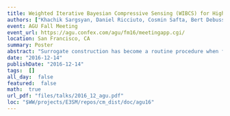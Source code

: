 ```yaml
---
title: Weighted Iterative Bayesian Compressive Sensing (WIBCS) for High Dimensional Polynomial Surrogate Construction
authors: ["Khachik Sargsyan, Daniel Ricciuto, Cosmin Safta, Bert Debusschere, Habib Najm, Peter Thornton"]
event: AGU Fall Meeting
event_url: https://agu.confex.com/agu/fm16/meetingapp.cgi/
location: San Francisco, CA
summary: Poster
abstract: "Surrogate construction has become a routine procedure when facing computationally intensive studies requiring multiple evaluations of complex models. In particular, surrogate models, otherwise called emulators or response surfaces, replace complex models in uncertainty quantification (UQ) studies, including uncertainty propagation (forward UQ) and parameter estimation (inverse UQ).<br><br>Further, surrogates based on Polynomial Chaos (PC) expansions are especially convenient for forward UQ and global sensitivity analysis, also known as variance-based decomposition. However, the PC surrogate construction strongly suffers from the curse of dimensionality. With a large number of input parameters, the number of model simulations required for accurate surrogate construction is prohibitively large. Relatedly, non-adaptive PC expansions typically include infeasibly large number of basis terms far exceeding the number of available model evaluations.<br><br>We develop Weighted Iterative Bayesian Compressive Sensing (WIBCS) algorithm for adaptive basis growth and PC surrogate construction leading to a sparse, high-dimensional PC surrogate with a very few model evaluations. The surrogate is then readily employed for global sensitivity analysis leading to further dimensionality reduction. Besides numerical tests, we demonstrate the construction on the example of Accelerated Climate Model for Energy (ACME) Land Model for several output QoIs at nearly 100 FLUXNET sites covering multiple plant functional types and climates, varying 65 input parameters over broad ranges of possible values.<br><br>This work is supported by the U.S. Department of Energy, Office of Science,<br>Biological and Environmental Research, Accelerated Climate Modeling for Energy (ACME) project.<br>Sandia National Laboratories is a multi-program laboratory managed and operated by Sandia Corporation,<br>a wholly owned subsidiary of Lockheed Martin Corporation, for the U.S. Department of Energy's National<br>Nuclear Security Administration under contract DE-AC04-94AL85000.<br><br><br><br>"
date: "2016-12-14"
publishDate: "2016-12-14"
tags:  []
all_day:  false
featured:  false
math:  true
url_pdf: "files/talks/2016_12_agu.pdf"
loc: "$WW/projects/E3SM/repos/cm_dist/doc/agu16"
---
```


